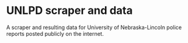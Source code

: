 # UNLPD scraper and data

A scraper and resulting data for University of Nebraska-Lincoln police reports posted publicly on the internet.
